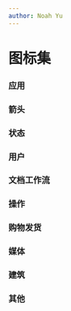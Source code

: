 ```yaml
---
author: Noah Yu
---
```


# 图标集

### 应用

<IconsApp />

### 箭头

<IconsArrow />

### 状态

<IconsState />

### 用户

<IconsUser />

### 文档工作流

<IconsDocument />

### 操作

<IconsOperate />

### 购物发货

<IconsOrder />

### 媒体

<IconsMedia />

### 建筑

<IconsBuilding />

### 其他

<IconsOther />

